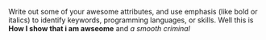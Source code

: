 Write out some of your awesome attributes, and use emphasis (like bold or italics) to identify keywords, programming languages, or skills. 
Well this is **How I show that i am awseome** and _a smooth criminal_
